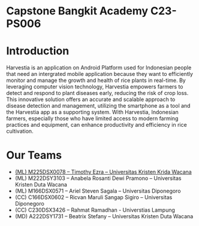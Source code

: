 # Capstone Bangkit Academy C23-PS006
# Introduction
Harvestia is an application on Android Platform used for Indonesian people that need an intergrated mobile application because they want to efficiently monitor and manage the growth and health of rice plants in real-time. By leveraging computer vision technology, Harvestia empowers farmers to detect and respond to plant diseases early, reducing the risk of crop loss. This innovative solution offers an accurate and scalable approach to disease detection and management, utilizing the smartphone as a tool and the Harvestia app as a supporting system. With Harvestia, Indonesian farmers, especially those who have limited access to modern farming practices and equipment, can enhance productivity and efficiency in rice cultivation.
# Our Teams
- <a href='https://github.com/tim-ezra'>(ML) M225DSX0078 – Timothy Ezra – Universitas Kristen Krida Wacana</a>
- (ML) M222DSY3103 – Anabela Rosanti Dewi Pramono – Universitas Kristen Duta Wacana
- (ML) M166DSX0571 – Ariel Steven Sagala – Universitas Diponegoro
- (CC) C166DSX0602 – Ricvan Maruli Sangap Sigiro – Universitas Diponegoro
- (CC) C230DSX3426 – Rahmat Ramadhan - Universtias Lampung
- (MD) A222DSY1731 – Beatrix Stefany – Universitas Kristen Duta Wacana
